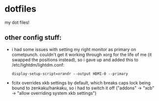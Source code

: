 # dotfiles
my dot files!

## other config stuff:
- i had some issues with setting my right monitor as primary on cometpunch. couldn't get it working through xorg for the life of me (it swapped the positions instead), so i gave up and added this to /etc/lightdm/lightdm.conf:

    ```
    display-setup-script=xrandr --output HDMI-0 --primary
    ```

- fcitx overrides xkb settings by default, which breaks caps lock being bound to zenkaku/hankaku, so i had to switch it off ("addons" → "xcb" → "allow overriding system xkb settings")
